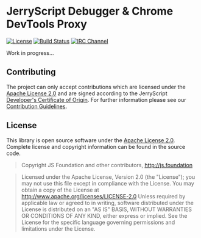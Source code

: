 # JerryScript Debugger & Chrome DevTools Proxy
[![License](https://img.shields.io/badge/licence-Apache%202.0-brightgreen.svg?style=flat)](LICENSE)
[![Build Status](https://travis-ci.org/jerryscript-project/jerryscript-debugger-ts.svg?branch=master)](https://travis-ci.org/jerryscript-project/jerryscript-debugger-ts)
[![IRC Channel](https://img.shields.io/badge/chat-on%20freenode-brightgreen.svg)](https://kiwiirc.com/client/irc.freenode.net/#jerryscript)

Work in progress...

## Contributing
The project can only accept contributions which are licensed under the [Apache License 2.0](LICENSE) and are signed according to the JerryScript [Developer's Certificate of Origin](DCO.md). For further information please see our [Contribution Guidelines](CONTRIBUTING.md).

## License
This library is open source software under the [Apache License 2.0](LICENSE). Complete license and copyright information can be found in the source code.

> Copyright JS Foundation and other contributors, http://js.foundation

> Licensed under the Apache License, Version 2.0 (the "License"); you may not use this file except in compliance with the License. You may obtain a copy of the License at http://www.apache.org/licenses/LICENSE-2.0 Unless required by applicable law or agreed to in writing, software distributed under the License is distributed on an "AS IS" BASIS, WITHOUT WARRANTIES OR CONDITIONS OF ANY KIND, either express or implied. See the License for the specific language governing permissions and limitations under the License.
